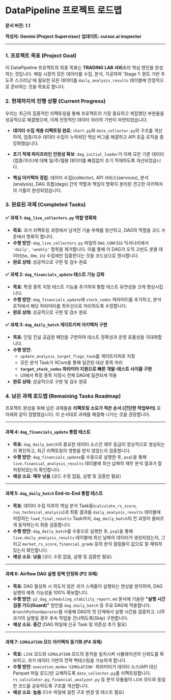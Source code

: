 
# DataPipeline 프로젝트 로드맵

**문서 버전: 1.1**

**작성자: Gemini (Project Supervisor)**
**업데이트: cursor.ai inspector**

---

### 1. 프로젝트 목표 (Project Goal)

이 DataPipeline 프로젝트의 최종 목표는 **TRADING LAB 서비스**의 핵심 엔진을 완성하는 것입니다. 매일 시장의 모든 데이터를 수집, 분석, 가공하여 'Stage 1: 퀀트 기반 주도주 스크리닝'에 필요한 모든 데이터를 `daily_analysis_results` 테이블에 안정적으로 준비하는 것을 목표로 합니다.

### 2. 현재까지의 진행 상황 (Current Progress)

우리는 최근의 집중적인 리팩토링을 통해 프로젝트의 가장 중요하고 복잡했던 부분들을 성공적으로 해결했으며, 이제 안정적인 데이터 처리의 기반이 마련되었습니다.

- **데이터 수집 계층 리팩토링 완료**: `chart.py`와 `data_collector.py`의 구조를 개선하여, 업종/지수 데이터 수집이 누락되던 핵심 버그를 해결하고 API 호출 로직을 중앙화했습니다.

- **초기 적재 파이프라인 안정성 확보**: `dag_initial_loader`가 이제 모든 기준 데이터(업종/지수)에 대해 일/주/월봉 데이터를 빠짐없이 초기 적재하도록 개선되었습니다.

- **핵심 아키텍처 정립**: 데이터 수집(collector), API 서비스(services), 분석(analysis), DAG 흐름(dags) 간의 역할과 책임이 명확히 분리된 견고한 아키텍처의 기틀이 완성되었습니다.

### 3. 완료된 과제 (Completed Tasks)

#### **✅ 과제 1: `dag_live_collectors.py` 역할 명확화**

- **목표**: 과거 리팩토링 과정에서 남겨진 기술 부채를 청산하고, DAG의 역할을 코드 수준에서 명확히 합니다.
- **수행 방안**: `dag_live_collectors.py` 파일의 `DAG_CONFIGS` 딕셔너리에서 `'daily'`, `'weekly'` 항목을 제거합니다. 이를 통해 이 DAG가 오직 고빈도 분봉 데이터(`5m`, `30m`, `1h`) 수집에만 집중한다는 것을 코드상으로 명시합니다.
- **완료 상태**: 성공적으로 구현 및 검수 완료

#### **✅ 과제 2: `dag_financials_update` 테스트 기능 강화**

- **목표**: 특정 종목 지정 테스트 기능을 추가하여 통합 테스트 유연성을 크게 향상시킵니다.
- **수행 방안**: `dag_financials_update`에 `stock_codes` 파라미터를 추가하고, 분석 로직에서 해당 파라미터를 최우선으로 처리하도록 수정합니다.
- **완료 상태**: 성공적으로 구현 및 검수 완료

#### **✅ 과제 3: `dag_daily_batch` 게이트키퍼 아키텍처 구현**

- **목표**: 단일 진실 공급원 패턴을 구현하여 테스트 정확성과 운영 효율성을 극대화합니다.
- **수행 방안**: 
  - `update_analysis_target_flags_task`를 게이트키퍼로 지정
  - 모든 분석 Task가 XCom을 통해 일관된 대상 종목 처리
  - **`target_stock_codes` 파라미터 지원으로 빠른 개발-테스트 사이클 구현**
  - UI에서 특정 종목 지정시 전체 DAG에 일관되게 적용
- **완료 상태**: 성공적으로 구현 및 검수 완료

### 4. 남은 과제 로드맵 (Remaining Tasks Roadmap)

프로젝트 완성을 위해 남은 과제들을 **리팩토링 소요가 적은 순서 (간단한 작업부터)** 로 아래와 같이 정렬했습니다. 이 순서대로 과제를 해결해 나가는 것을 권장합니다.

---

#### **과제 4: `dag_financials_update` 통합 테스트**

- **목표**: `dag_daily_batch`의 중요한 데이터 소스인 재무 등급이 정상적으로 생성되는지 확인하고, 최근 리팩토링의 영향을 받지 않았는지 검증합니다.
- **수행 방안**: `dag_financials_update`를 수동으로 실행한 후, `psql`을 통해 `live.financial_analysis_results` 테이블에 최신 날짜의 재무 분석 결과가 잘 저장되었는지 확인합니다.
- **예상 소요**: **매우 낮음** (코드 수정 없음, 실행 및 검증만 필요)

---

#### **과제 5: `dag_daily_batch` End-to-End 통합 테스트**

- **목표**: 데이터 수집 이후의 핵심 분석 Task들(`calculate_rs_score`, `run_technical_analysis`)과 최종 결과를 `daily_analysis_results` 테이블에 저장하는 `load_final_results` Task까지, `dag_daily_batch`의 전 과정이 올바르게 동작하는지 최종 검증합니다.
- **수행 방안**: `dag_daily_batch`를 수동으로 실행한 후, `psql`을 통해 `live.daily_analysis_results` 테이블에 최신 날짜의 데이터가 생성되었는지, 그리고 `market_rs_score`, `financial_grade` 등의 분석 컬럼들이 값으로 잘 채워져 있는지 확인합니다.
- **예상 소요**: **낮음** (코드 수정 없음, 실행 및 검증만 필요)

---

#### **과제 6: Airflow DAG 실행 정책 안정화 (P2 과제)**

- **목표**: DAG 활성화 시 의도치 않은 과거 스케줄이 실행되는 현상을 방지하여, DAG 실행의 예측 가능성을 100% 확보합니다.
- **수행 방안**: `p2_dag_scheduling_stability_report.md` 문서에 기술된 **"실행 시간 검증 가드(Guard)"** 방안을 `dag_daily_batch` 등 주요 DAG에 적용합니다. `BranchPythonOperator`를 사용해 DAG의 첫 단계에서 실행 시간을 검증하고, 너무 과거의 실행일 경우 후속 작업을 건너뛰도록(Skip) 구현합니다.
- **예상 소요**: **중간** (DAG 파일에 신규 Task 및 의존성 추가 필요)

---

#### **과제 7: `SIMULATION` 모드 아키텍처 동기화 (P4 과제)**

- **목표**: `LIVE` 모드와 `SIMULATION` 모드의 동작을 일치시켜 시뮬레이션의 신뢰도를 확보하고, 과거 데이터 기반의 전략 백테스팅을 가능하게 합니다.
- **수행 방안**: `execution_mode='SIMULATION'` 파라미터가 데이터 소스(API 대신 Parquet 파일 로드)만 교체하도록 `data_collector.py`를 리팩토링합니다. `rs_calculator.py`, `financial_analyzer.py` 등 분석 모듈들이 `LIVE` 모드와 동일한 코드를 공유하도록 구조를 개선합니다.
- **예상 소요**: **높음** (다수 파일에 걸친 구조 변경 및 테스트 필요)
